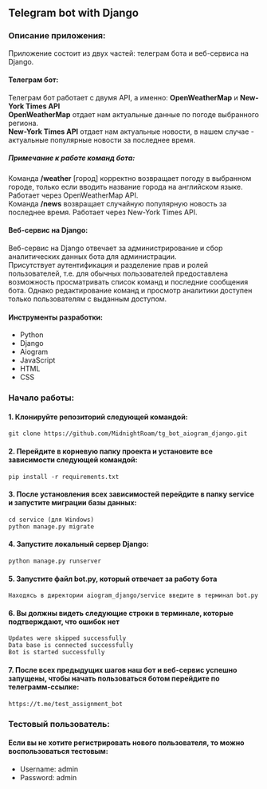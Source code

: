 ## Telegram bot with Django 
### Описание приложения:
<p>Приложение состоит из двух частей: телеграм бота и веб-сервиса на Django.</p>

#### Телеграм бот:
<p>
Телеграм бот работает с двумя API, а именно: <b>OpenWeatherMap</b> и <b>New-York Times API</b></br>
<b>OpenWeatherMap</b> отдает нам актуальные данные по погоде выбранного региона. </br>
<b>New-York Times API</b> отдает нам актуальные новости, в нашем случае - актуальные популярные новости за последнее время.
</p>

##### Примечание к работе команд бота:
Команда <b>/weather</b> [город] корректно возвращает погоду в выбранном городе, только если вводить название города на английском языке. Работает через OpenWeatherMap API.</br>
Команда <b>/news</b> возвращает случайную популярную новость за последнее время. Работает через New-York Times API.

#### Веб-сервис на Django:
<p>
Веб-сервис на Django отвечает за администрирование и сбор аналитических данных бота для администрации.</br>
Присутствует аутентификация и разделение прав и ролей пользователей, 
т.е. для обычных пользователей предоставлена возможность просматривать список команд и последние сообщения бота. 
Однако редактирование команд и просмотр аналитики доступен только пользователям с выданным доступом.
</p>

#### Инструменты разработки:
<ul>
    <li>Python</li>
    <li>Django</li>
    <li>Aiogram</li>
    <li>JavaScript</li>
    <li>HTML</li>
    <li>CSS</li>
</ul>


### Начало работы:

#### 1. Клонируйте репозиторий следующей командой:
    git clone https://github.com/MidnightRoam/tg_bot_aiogram_django.git

#### 2. Перейдите в корневую папку проекта и установите все зависимости следующей командой:
    pip install -r requirements.txt

#### 3. После установления всех зависимостей перейдите в папку service и запустите миграции базы данных:
    cd service (для Windows)
    python manage.py migrate

#### 4. Запустите локальный сервер Django:
    python manage.py runserver

#### 5. Запустите файл bot.py, который отвечает за работу бота
    Находясь в директории aiogram_django/service введите в терминал bot.py

#### 6. Вы должны видеть следующие строки в терминале, которые подтверждают, что ошибок нет
    Updates were skipped successfully
    Data base is connected successfully
    Bot is started successfully

#### 7. После всех предыдущих шагов наш бот и веб-сервис успешно запущены, чтобы начать пользоваться ботом перейдите по телеграмм-ссылке: 
    https://t.me/test_assignment_bot


### Тестовый пользователь:
#### Если вы не хотите регистрировать нового пользователя, то можно воспользоваться тестовым:
<ul>
    <li>Username: admin</li>
    <li>Password: admin</li>
</ul>
